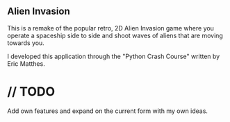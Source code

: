 ## Alien Invasion

This is a remake of the popular retro, 2D Alien Invasion game where you operate a spaceship side to side and shoot waves of aliens that are moving towards you.

I developed this application through the "Python Crash Course" written by Eric Matthes.

# // TODO 
Add own features and expand on the current form with my own ideas.
